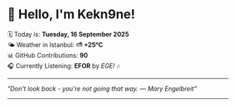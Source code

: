 # 👋 Hello, I'm Kekn9ne!

🗓️ Today is: **Tuesday, 16 September 2025**  
🌤️ Weather in Istanbul: **⛅️  +25°C**  
📊 GitHub Contributions: **90**  
🎧 Currently Listening: **EFOR** by *EGE!* 🎶

---

_"Don't look back - you're not going that way. — *Mary Engelbreit*"_

---
